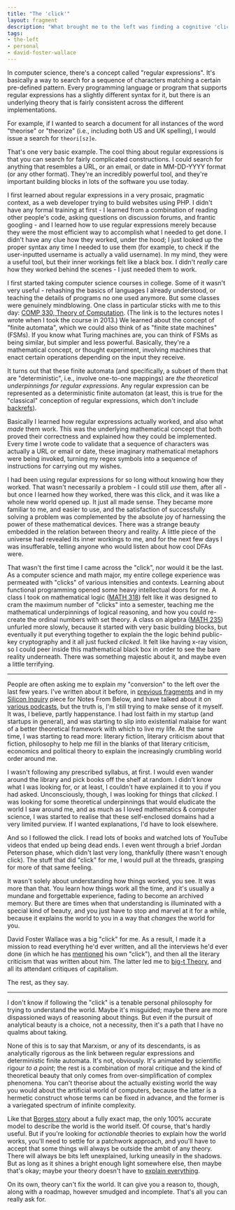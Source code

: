 ```yaml
---
title: "The 'click'"
layout: fragment
description: "What brought me to the left was finding a cognitive 'click' when I discovered big-t Theory."
tags:
- the-left
- personal
- david-foster-wallace
---
```


In computer science, there's a concept called "regular expressions". It's basically a way to search for a sequence of characters matching a certain pre-defined pattern. Every programming language or program that supports regular expressions has a slightly different syntax for it, but there is an underlying theory that is fairly consistent across the different implementations.

For example, if I wanted to search a document for all instances of the word "theorise" or "theorize" (i.e., including both US and UK spelling), I would issue a search for `theori[sz]e`.

That's one very basic example. The cool thing about regular expressions is that you can search for fairly complicated constructions. I could search for anything that resembles a URL, or an email, or date in MM-DD-YYYY format (or any other format). They're an incredibly powerful tool, and they're important building blocks in lots of the software you use today.

I first learned about regular expressions in a very prosaic, pragmatic context, as a web developer trying to build websites using PHP. I didn't have any formal training at first - I learned from a combination of reading other people's code, asking questions on discussion forums, and frantic googling - and I learned how to use regular expressions merely because they were the most efficient way to accomplish what I needed to get done. I didn't have any clue how they worked, under the hood; I just looked up the proper syntax any time I needed to use them (for example, to check if the user-inputted username is actually a valid username). In my mind, they were a useful tool, but their inner workings felt like a black box. I didn't _really_ care how they worked behind the scenes - I just needed them to work.

I first started taking computer science courses in college. Some of it wasn't very useful - rehashing the basics of languages I already understood, or teaching the details of programs no one used anymore. But some classes were genuinely mindblowing. One class in particular sticks with me to this day: [COMP 330, Theory of Computation](http://wikinotes.ca/COMP_330). (The link is to the lectures notes I wrote when I took the course in 2013.) We learned about the concept of "finite automata", which we could also think of as "finite state machines" (FSMs). If you know what Turing machines are, you can think of FSMs as being similar, but simpler and less powerful. Basically, they're a mathematical concept, or thought experiment, involving machines that enact certain operations depending on the input they receive.

It turns out that these finite automata (and specifically, a subset of them that are "deterministic", i.e., involve one-to-one mappings) are _the theoretical underpinnings for regular expressions_. Any regular expression can be represented as a deterministic finite automaton (at least, this is true for the "classical" conception of regular expressions, which don't include [backrefs](https://cs.stackexchange.com/questions/38451/when-a-regexp-is-not-a-regular-expression)).

Basically I learned how regular expressions actually worked, and also what _made_ them work. This was the underlying mathematical concept that both proved their correctness and explained how they could be implemented. Every time I wrote code to validate that a sequence of characters was actually a URL or email or date, these imaginary mathematical metaphors were being invoked, turning my regex symbols into a sequence of instructions for carrying out my wishes.

I had been using regular expressions for so long without knowing how they worked. That wasn't necessarily a problem - I could still _use_ them, after all - but once I learned how they worked, there was this click, and it was like a whole new world opened up. It just all made sense. They became more familiar to me, and easier to use, and the satisfaction of successfully solving a problem was complemented by the absolute joy of harnessing the power of these mathematical devices. There was a strange beauty embedded in the relation between theory and reality. A little piece of the universe had revealed its inner workings to me, and for the next few days I was insufferable, telling anyone who would listen about how cool DFAs were.

That wasn't the first time I came across the "click", nor would it be the last. As a computer science and math major, my entire college experience was permeated with "clicks" of various intensities and contexts. Learning about functional programming opened some heavy intellectual doors for me. A class I took on mathematical logic ([MATH 318](http://wikinotes.ca/MATH_318)) felt like it was designed to cram the maximum number of "clicks" into a semester, teaching me the mathematical underpinnings of logical reasoning, and how you could re-create the ordinal numbers with set theory. A class on algebra ([MATH 235](http://wikinotes.ca/MATH_235)) unfurled more slowly, because it started with very basic building blocks, but eventually it put everything together to explain the the logic behind public-key cryptography and it all just fucked _clicked_. It felt like having x-ray vision, so I could peer inside this mathematical black box in order to see the bare reality underneath. There was something majestic about it, and maybe even a little terrifying.

***

People are often asking me to explain my "conversion" to the left over the last few years. I've written about it before, in [previous fragments](/posts/fragments-6) and in my [Silicon Inquiry](https://notesfrombelow.org/article/silicon-inquiry) piece for Notes From Below, and have talked about it on [various podcasts](/speaking/#podcasts), but the truth is, I'm still trying to make sense of it myself. It was, I believe, partly happenstance. I had lost faith in my startup (and startups in general), and was starting to slip into existential malaise for want of a better theoretical framework with which to live my life. At the same time, I was starting to read more: literary fiction, literary criticism about that fiction, philosophy to help me fill in the blanks of that literary criticism, economics and political theory to explain the increasingly crumbling world order around me.

I wasn't following any prescribed syllabus, at first. I would even wander around the library and pick books off the shelf at random. I didn't know what I was looking for, or at least, I couldn't have explained it to you if you had asked. Unconsciously, though, I was looking for things that _clicked_. I was looking for some theoretical underpinnings that would eludicate the world I saw around me, and as much as I loved mathematics & computer science, I was started to realise that these self-enclosed domains had a very limited purview. If I wanted explanations, I'd have to look elsewhere.

And so I followed the click. I read lots of books and watched lots of YouTube videos that ended up being dead ends. I even went through a brief Jordan Peterson phase, which didn't last very long, thankfully (there wasn't enough click). The stuff that did "click" for me, I would pull at the threads, grasping for more of that same feeling.

It wasn't solely about understanding how things worked, you see. It was more than that. You learn how things work all the time, and it's usually a mundane and forgettable experience, fading to become an archived memory. But there are times when that understanding is illuminated with a special kind of beauty, and you just have to stop and marvel at it for a while, because it explains the world to you in a way that _changes_ the world for you.

David Foster Wallace was a big "click" for me. As a result, I made it a mission to read everything he'd ever written, and all the interviews he'd ever done (in which he has [mentioned](https://sites.la.utexas.edu/dfw12fall/the-click/) his own "click"), and then all the literary criticism that was written about him. The latter led me to [big-t Theory](https://dellsystem.me/speaking/#podcasts), and all its attendant critiques of capitalism.

The rest, as they say.

***

I don't know if following the "click" is a tenable personal philosophy for trying to understand the world. Maybe it's misguided; maybe there are more dispassioned ways of reasoning about things. But even if the pursuit of analytical beauty is a choice, not a necessity, then it's a path that I have no qualms about taking.

None of this is to say that Marxism, or any of its descendants, is as analytically rigorous as the link between regular expressions and deterministic finite automata. It's not, obviously. It's animated by scientific rigour _to a point_; the rest is a combination of moral critique and the kind of theoretical beauty that only comes from over-simplification of complex phenomena. You can't theorise about the actually existing world the way you would about the artificial world of computers, because the latter is a hermetic construct whose terms can be fixed in advance, and the former is a variegated spectrum of infinite complexity.

Like that [Borges story](https://en.wikipedia.org/wiki/On_Exactitude_in_Science) about a fully exact map, the only 100% accurate model to describe the world is the world itself. Of course, that's hardly useful. But if you're looking for _actionable_ theories to explain how the world works, you'll need to settle for a patchwork approach, and you'll have to accept that some things will always be outside the ambit of any theory. There will always be bits left unexplained, lurking uneasily in the shadows. But as long as it shines a bright enough light somewhere else, then maybe that's okay; maybe your theory doesn't have to [explain everything](http://www.philosophy.uncc.edu/mleldrid/cmt/rrtwo.html).

On its own, theory can't fix the world. It can give you a reason to, though, along with a roadmap, however smudged and incomplete. That's all you can really ask for.
